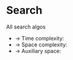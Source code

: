 # Search
All search algos

 * -> Time complexity:	
 * -> Space complexity:	
 * -> Auxiliary space:
 
###